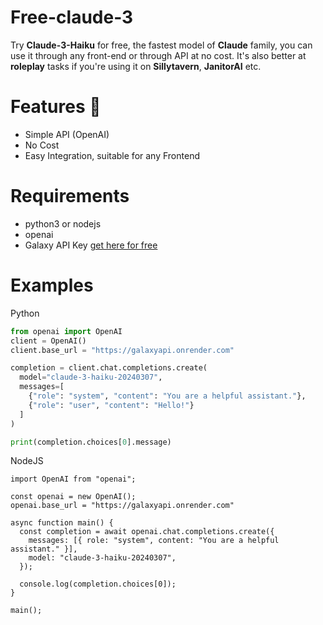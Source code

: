 # Free-claude-3

Try **Claude-3-Haiku** for free, the fastest model of **Claude** family, you can use it through any front-end or through API at no cost.
It's also better at **roleplay** tasks if you're using it on **Sillytavern**, **JanitorAI** etc.

# Features 🌟
- Simple API (OpenAI)
- No Cost
- Easy Integration, suitable for any Frontend

# Requirements
- python3 or nodejs
- openai
- Galaxy API Key [get here for free](https://discord.com/invite/rDfeS6Jf)

# Examples
Python
```python
from openai import OpenAI
client = OpenAI()
client.base_url = "https://galaxyapi.onrender.com"

completion = client.chat.completions.create(
  model="claude-3-haiku-20240307",
  messages=[
    {"role": "system", "content": "You are a helpful assistant."},
    {"role": "user", "content": "Hello!"}
  ]
)

print(completion.choices[0].message)

```

NodeJS
```node
import OpenAI from "openai";

const openai = new OpenAI();
openai.base_url = "https://galaxyapi.onrender.com"

async function main() {
  const completion = await openai.chat.completions.create({
    messages: [{ role: "system", content: "You are a helpful assistant." }],
    model: "claude-3-haiku-20240307",
  });

  console.log(completion.choices[0]);
}

main();
```
